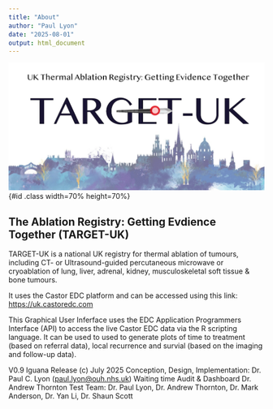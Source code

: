 ```yaml
---
title: "About"
author: "Paul Lyon"
date: "2025-08-01"
output: html_document
---
```


![TARGET](TARGETPlotterLogo.png){#id .class width=70% height=70%}

## The Ablation Registry: Getting Evdience Together (TARGET-UK)

TARGET-UK is a national UK registry for thermal ablation of tumours, including CT- or Ultrasound-guided percutaneous microwave or cryoablation of lung, liver, adrenal, kidney, musculoskeletal soft tissue & bone tumours.

It uses the Castor EDC platform and can be accessed using this link: <https://uk.castoredc.com>

This Graphical User Inferface uses the EDC Application Programmers Interface (API) to access the live Castor EDC data via the R scripting language. It can be used to used to generate plots of time to treatment (based on referral data), local recurrence and survial (based on the imaging and follow-up data).

V0.9 Iguana Release (c) July 2025
Conception, Design, Implementation: Dr. Paul C. Lyon (<paul.lyon@ouh.nhs.uk>)
Waiting time Audit & Dashboard Dr. Andrew Thornton
Test Team: Dr. Paul Lyon, Dr. Andrew Thornton, Dr. Mark Anderson, Dr. Yan Li, Dr. Shaun Scott
